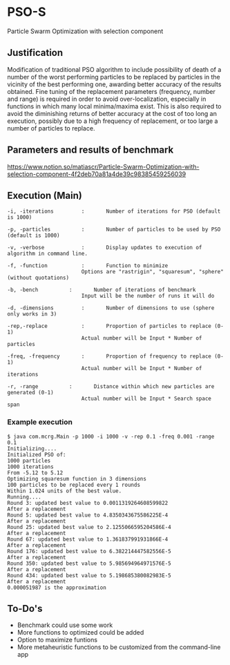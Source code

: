 # PSO-S
Particle Swarm Optimization with selection component

## Justification
Modification of traditional PSO algorithm to include possibility of death of a number of the worst performing particles to be replaced by particles in the vicinity of the best performing one, awarding better accuracy of the results obtained.
Fine tuning of the replacement parameters (frequency, number and range) is required in order to avoid over-localization, especially in functions in which many local minima/maxima exist. This is also required to avoid the diminishing returns of better accuracy at the cost of too long an execution, possibly due to a high frequency of replacement, or too large a number of particles to replace.

## Parameters and results of benchmark
https://www.notion.so/matiascr/Particle-Swarm-Optimization-with-selection-component-4f2deb70a81a4de39c98385459256039

## Execution (Main)
```
-i, -iterations			:		Number of iterations for PSO (default is 1000)

-p, -particles			:		Number of particles to be used by PSO (default is 1000)

-v, -verbose			:		Display updates to execution of algorithm in command line.

-f, -function			:		Function to minimize
						Options are "rastrigin", "squaresum", "sphere" (without quotations)
						
-b, -bench			:		Number of iterations of benchmark
						Input will be the number of runs it will do

-d, -dimensions			:		Number of dimensions to use (sphere only works in 3)

-rep,-replace			:		Proportion of particles to replace (0-1)
						Actual number will be Input * Number of particles

-freq, -frequency		: 		Proportion of frequency to replace (0-1)
						Actual number will be Input * Number of iterations
						
-r, -range			:		Distance within which new particles are generated (0-1)
						Actual number will be Input * Search space span
```

### Example execution
```
$ java com.mcrg.Main -p 1000 -i 1000 -v -rep 0.1 -freq 0.001 -range 0.1    
Initializing....
Initialized PSO of:
1000 particles
1000 iterations
From -5.12 to 5.12
Optimizing squaresum function in 3 dimensions
100 particles to be replaced every 1 rounds
Within 1.024 units of the best value.
Running....
Round 3: updated best value to 0.0011319264608599822
After a replacement
Round 5: updated best value to 4.8350343675586225E-4
After a replacement
Round 25: updated best value to 2.1255066595204586E-4
After a replacement
Round 67: updated best value to 1.361837991931866E-4
After a replacement
Round 176: updated best value to 6.382214447582556E-5
After a replacement
Round 350: updated best value to 5.985694964971576E-5
After a replacement
Round 434: updated best value to 5.198685380082983E-5
After a replacement
0.000051987 is the approximation
```
            
## To-Do's

- Benchmark could use some work
- More functions to optimized could be added
- Option to maximize funtions
- More metaheuristic functions to be customized from the command-line app
